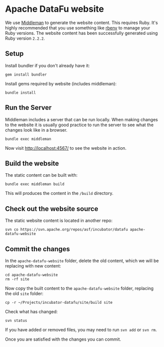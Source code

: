 # Apache DataFu website

We use [Middleman](http://middlemanapp.com/) to generate the website content. This requires Ruby.  It's highly recommended that you use something like [rbenv](https://github.com/sstephenson/rbenv) to manage your Ruby versions.  The website content has been successfully generated using Ruby version `2.2.2`.

## Setup

Install bundler if you don't already have it:

    gem install bundler

Install gems required by website (includes middleman):

    bundle install

## Run the Server

Middleman includes a server that can be run locally.  When making changes to the website
it is usually good practice to run the server to see what the changes look like in a
browser.

    bundle exec middleman

Now visit [http://localhost:4567/](http://localhost:4567/) to see the website in action.

## Build the website

The static content can be built with:

    bundle exec middleman build

This will produces the content in the `/build` directory.

## Check out the website source

The static website content is located in another repo:

    svn co https://svn.apache.org/repos/asf/incubator/datafu apache-datafu-website

## Commit the changes

In the `apache-datafu-website` folder, delete the old content, which we will be replacing
with new content:

    cd apache-datafu-website
    rm -rf site

Now copy the built content to the `apache-datafu-website` folder, replacing the old `site` folder:

    cp -r ~/Projects/incubator-datafu/site/build site

Check what has changed:

    svn status

If you have added or removed files, you may need to run `svn add` or `svn rm`.

Once you are satisfied with the changes you can commit.
